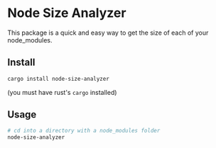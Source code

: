 # Node Size Analyzer

This package is a quick and easy way to get the size of each of your node_modules.

## Install

```bash
cargo install node-size-analyzer
```

(you must have rust's `cargo` installed)

## Usage

```bash
# cd into a directory with a node_modules folder
node-size-analyzer
```
